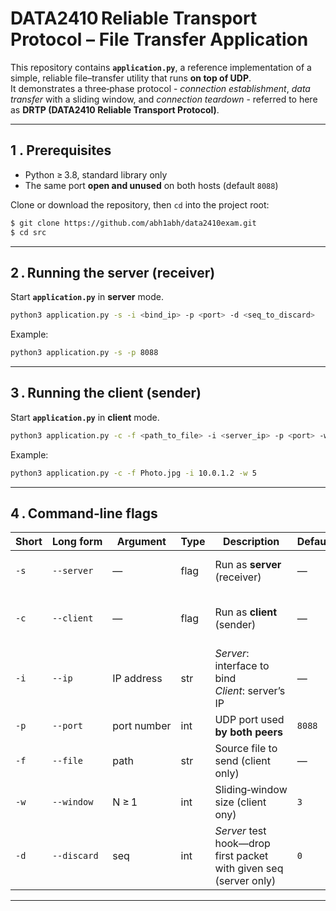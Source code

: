 # DATA2410 Reliable Transport Protocol – File Transfer Application

This repository contains **`application.py`**, a reference implementation of a simple, reliable file–transfer utility that runs **on top of UDP**.<br>
It demonstrates a three‑phase protocol - _connection establishment_, _data transfer_ with a sliding window, and _connection teardown_ - referred to here as **DRTP (DATA2410 Reliable Transport Protocol)**.

---

## 1 . Prerequisites

-   Python ≥ 3.8, standard library only
-   The same port **open and unused** on both hosts (default `8088`)

Clone or download the repository, then `cd` into the project root:

```bash
$ git clone https://github.com/abh1abh/data2410exam.git
$ cd src
```

---

## 2 . Running the server (receiver)

Start **`application.py`** in **server** mode.

```bash
python3 application.py -s -i <bind_ip> -p <port> -d <seq_to_discard>
```

Example:

```bash
python3 application.py -s -p 8088
```

---

## 3 . Running the client (sender)

Start **`application.py`** in **client** mode.

```bash
python3 application.py -c -f <path_to_file> -i <server_ip> -p <port> -w <window_size>
```

Example:

```bash
python3 application.py -c -f Photo.jpg -i 10.0.1.2 -w 5
```

---

## 4 . Command‑line flags

| Short | Long form   | Argument    | Type | Description                                                       | Default | Requirement                      |
| ----- | ----------- | ----------- | ---- | ----------------------------------------------------------------- | ------- | -------------------------------- |
| `-s`  | `--server`  | —           | flag | Run as **server** (receiver)                                      | —       | Mutually exclusive with --client |
| `-c`  | `--client`  | —           | flag | Run as **client** (sender)                                        | —       | Mutually exclusive with --server |
| `-i`  | `--ip`      | IP address  | str  | _Server_: interface to bind<br>_Client_: server’s IP              | —       | Required (both)                  |
| `-p`  | `--port`    | port number | int  | UDP port used **by both peers**                                   | `8088`  | Required (both)                  |
| `-f`  | `--file`    | path        | str  | Source file to send (client only)                                 | —       | Required (client only)           |
| `-w`  | `--window`  | N ≥ 1       | int  | Sliding‑window size (client ony)                                  | `3`     | Optional (client only)           |
| `-d`  | `--discard` | seq         | int  | _Server_ test hook—drop first packet with given seq (server only) | `0`     | Optional (server only)           |

---
